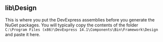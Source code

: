 ## lib\Design
This is where you put the DevExpress assemblies before you generate the NuGet packages. You will typically copy the contents of the folder `C:\Program Files (x86)\DevExpress 14.1\Components\Bin\Framework\Design` and paste it here.
